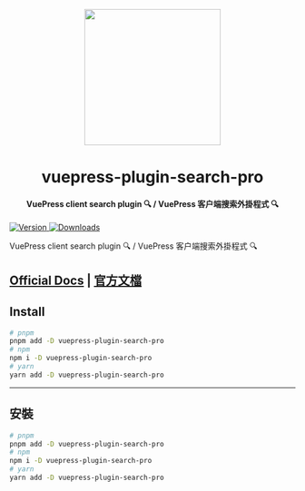 <!-- markdownlint-disable -->
<p align="center">
  <img width="240" src="https://plugin-search-pro.vuejs.press/logo.svg" style="text-align: center;">
</p>
<h1 align="center">vuepress-plugin-search-pro</h1>
<h4 align="center">VuePress client search plugin 🔍 / VuePress 客户端搜索外掛程式 🔍</h4>

[![Version](https://img.shields.io/npm/v/vuepress-plugin-search-pro.svg?style=flat-square&logo=npm) ![Downloads](https://img.shields.io/npm/dm/vuepress-plugin-search-pro.svg?style=flat-square&logo=npm)](https://www.npmjs.com/package/vuepress-plugin-search-pro)

<!-- markdownlint-restore -->

VuePress client search plugin 🔍 / VuePress 客户端搜索外掛程式 🔍

## [Official Docs](https://plugin-search-pro.vuejs.press/) | [官方文檔](https://plugin-search-pro.vuejs.press/zh/)

## Install

```bash
# pnpm
pnpm add -D vuepress-plugin-search-pro
# npm
npm i -D vuepress-plugin-search-pro
# yarn
yarn add -D vuepress-plugin-search-pro
```

---

## 安裝

```bash
# pnpm
pnpm add -D vuepress-plugin-search-pro
# npm
npm i -D vuepress-plugin-search-pro
# yarn
yarn add -D vuepress-plugin-search-pro
```
